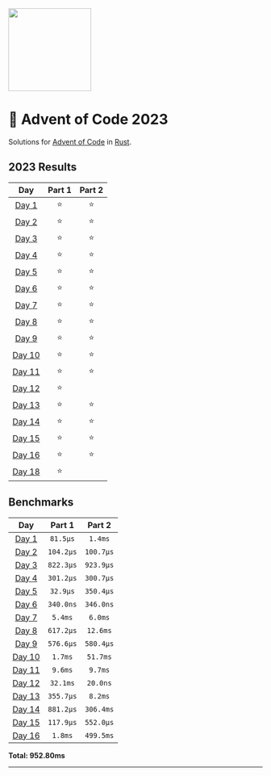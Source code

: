 <img src="./.assets/christmas_ferris.png" width="164">

# 🎄 Advent of Code 2023

Solutions for [Advent of Code](https://adventofcode.com/) in [Rust](https://www.rust-lang.org/).

<!--- advent_readme_stars table --->
## 2023 Results

| Day | Part 1 | Part 2 |
| :---: | :---: | :---: |
| [Day 1](https://adventofcode.com/2023/day/1) | ⭐ | ⭐ |
| [Day 2](https://adventofcode.com/2023/day/2) | ⭐ | ⭐ |
| [Day 3](https://adventofcode.com/2023/day/3) | ⭐ | ⭐ |
| [Day 4](https://adventofcode.com/2023/day/4) | ⭐ | ⭐ |
| [Day 5](https://adventofcode.com/2023/day/5) | ⭐ | ⭐ |
| [Day 6](https://adventofcode.com/2023/day/6) | ⭐ | ⭐ |
| [Day 7](https://adventofcode.com/2023/day/7) | ⭐ | ⭐ |
| [Day 8](https://adventofcode.com/2023/day/8) | ⭐ | ⭐ |
| [Day 9](https://adventofcode.com/2023/day/9) | ⭐ | ⭐ |
| [Day 10](https://adventofcode.com/2023/day/10) | ⭐ | ⭐ |
| [Day 11](https://adventofcode.com/2023/day/11) | ⭐ | ⭐ |
| [Day 12](https://adventofcode.com/2023/day/12) | ⭐ |   |
| [Day 13](https://adventofcode.com/2023/day/13) | ⭐ | ⭐ |
| [Day 14](https://adventofcode.com/2023/day/14) | ⭐ | ⭐ |
| [Day 15](https://adventofcode.com/2023/day/15) | ⭐ | ⭐ |
| [Day 16](https://adventofcode.com/2023/day/16) | ⭐ | ⭐ |
| [Day 18](https://adventofcode.com/2023/day/18) | ⭐ |   |
<!--- advent_readme_stars table --->

<!--- benchmarking table --->
## Benchmarks

| Day | Part 1 | Part 2 |
| :---: | :---: | :---:  |
| [Day 1](./src/bin/01.rs) | `81.5µs` | `1.4ms` |
| [Day 2](./src/bin/02.rs) | `104.2µs` | `100.7µs` |
| [Day 3](./src/bin/03.rs) | `822.3µs` | `923.9µs` |
| [Day 4](./src/bin/04.rs) | `301.2µs` | `300.7µs` |
| [Day 5](./src/bin/05.rs) | `32.9µs` | `350.4µs` |
| [Day 6](./src/bin/06.rs) | `340.0ns` | `346.0ns` |
| [Day 7](./src/bin/07.rs) | `5.4ms` | `6.0ms` |
| [Day 8](./src/bin/08.rs) | `617.2µs` | `12.6ms` |
| [Day 9](./src/bin/09.rs) | `576.6µs` | `580.4µs` |
| [Day 10](./src/bin/10.rs) | `1.7ms` | `51.7ms` |
| [Day 11](./src/bin/11.rs) | `9.6ms` | `9.7ms` |
| [Day 12](./src/bin/12.rs) | `32.1ms` | `20.0ns` |
| [Day 13](./src/bin/13.rs) | `355.7µs` | `8.2ms` |
| [Day 14](./src/bin/14.rs) | `881.2µs` | `306.4ms` |
| [Day 15](./src/bin/15.rs) | `117.9µs` | `552.0µs` |
| [Day 16](./src/bin/16.rs) | `1.8ms` | `499.5ms` |

**Total: 952.80ms**
<!--- benchmarking table --->

---
